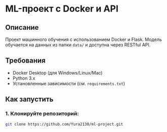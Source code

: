 # ML-проект с Docker и API

## Описание
Проект машинного обучения с использованием Docker и Flask. Модель обучается на данных из папки `data/` и доступна через RESTful API.

## Требования
- Docker Desktop (для Windows/Linux/Mac)
- Python 3.x
- Установленные зависимости (см. `requirements.txt`)

## Как запустить

### 1. Клонируйте репозиторий:
```bash
git clone https://github.com/Yura2130/ml-project.git
